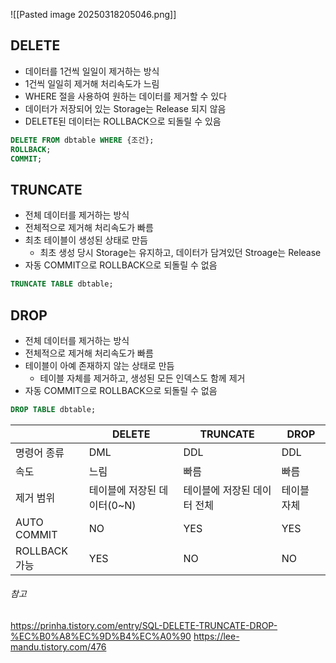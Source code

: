 
![[Pasted image 20250318205046.png]]
## DELETE
* 데이터를 1건씩 일일이 제거하는 방식
* 1건씩 일일히 제거해 처리속도가 느림
* WHERE 절을 사용하여 원하는 데이터를 제거할 수 있다
* 데이터가 저장되어 있는 Storage는 Release 되지 않음
* DELETE된 데이터는 ROLLBACK으로 되돌릴 수 있음
```sql
DELETE FROM dbtable WHERE {조건};
ROLLBACK;
COMMIT;
```
## TRUNCATE
* 전체 데이터를 제거하는 방식
* 전체적으로 제거해 처리속도가 빠름
* 최초 테이블이 생성된 상태로 만듬
	* 최초 생성 당시 Storage는 유지하고, 데이터가 담겨있던 Stroage는 Release
* 자동 COMMIT으로 ROLLBACK으로 되돌릴 수 없음
```sql
TRUNCATE TABLE dbtable;
```
## DROP
* 전체 데이터를 제거하는 방식
* 전체적으로 제거해 처리속도가 빠름
* 테이블이 아예 존재하지 않는 상태로 만듬
	* 테이블 자체를 제거하고, 생성된 모든 인덱스도 함께 제거
* 자동 COMMIT으로 ROLLBACK으로 되돌릴 수 없음
```sql
DROP TABLE dbtable;
```

|             | DELETE            | TRUNCATE        | DROP   |
| ----------- | ----------------- | --------------- | ------ |
| 명령어 종류      | DML               | DDL             | DDL    |
| 속도          | 느림                | 빠름              | 빠름     |
| 제거 범위       | 테이블에 저장된 데이터(0~N) | 테이블에 저장된 데이터 전체 | 테이블 자체 |
| AUTO COMMIT | NO                | YES             | YES    |
| ROLLBACK 가능 | YES               | NO              | NO     |

###### 참고
https://prinha.tistory.com/entry/SQL-DELETE-TRUNCATE-DROP-%EC%B0%A8%EC%9D%B4%EC%A0%90
https://lee-mandu.tistory.com/476